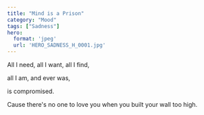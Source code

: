 ```yaml
---
title: "Mind is a Prison"
category: "Mood"
tags: ["Sadness"]
hero:
  format: 'jpeg'
  url: 'HERO_SADNESS_H_0001.jpg'
---
```

All I need, all I want, all I find,

all I am, and ever was,

is compromised.

Cause there's no one to love you when you built your wall too high.
